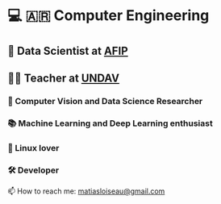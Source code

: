 # :computer: :argentina: Computer Engineering 
## :briefcase: Data Scientist at [AFIP](https://www.afip.gob.ar/)
## :teacher: Teacher at [UNDAV](undav.edu.ar/) 

### :microscope: Computer Vision and Data Science Researcher 
### :books: Machine Learning and Deep Learning enthusiast 
### :floppy_disk: Linux lover 
### :hammer_and_wrench: Developer 

📫 How to reach me: matiasloiseau@gmail.com

<!--
**MatiasLoiseau/MatiasLoiseau** is a ✨ _special_ ✨ repository because its `README.md` (this file) appears on your GitHub profile.

Here are some ideas to get you started:

- 🔭 I’m currently working on ...
- 🌱 I’m currently learning ...
- 👯 I’m looking to collaborate on ...
- 🤔 I’m looking for help with ...
- 💬 Ask me about ...
- 📫 How to reach me: ...
- 😄 Pronouns: ...
- ⚡ Fun fact: ...
-->
